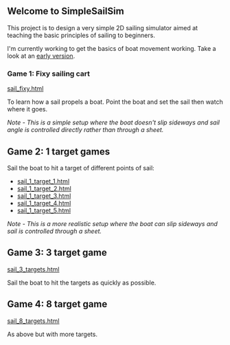 ## Welcome to SimpleSailSim

This project is to design a very simple 2D sailing simulator aimed at teaching the basic principles of sailing to beginners.

I'm currently working to get the basics of boat movement working. Take a look at an [early version](sail.html).

### Game 1: Fixy sailing cart

[sail_fixy.html](sail_fixy.html)

To learn how a sail propels a boat. Point the boat and set the sail then watch where it goes.

*Note - This is a simple setup where the boat doesn't slip sideways and sail angle is controlled directly rather than through a sheet.*

## Game 2: 1 target games

Sail the boat to hit a target of different points of sail:

+ [sail_1_target_1.html](sail_1_target_1.html)
+ [sail_1_target_2.html](sail_1_target_2.html)
+ [sail_1_target_3.html](sail_1_target_3.html)
+ [sail_1_target_4.html](sail_1_target_4.html)
+ [sail_1_target_5.html](sail_1_target_5.html)

*Note - This is a more realistic setup where the boat can slip sideways and sail is controlled through a sheet.*

## Game 3: 3 target game

[sail_3_targets.html](sail_3_targets.html)

Sail the boat to hit the targets as quickly as possible.

## Game 4: 8 target game

[sail_8_targets.html](sail_8_targets.html)

As above but with more targets.
